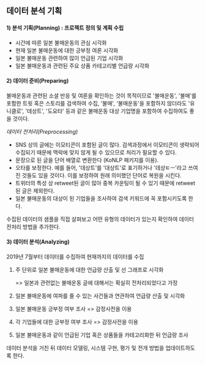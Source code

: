 ## 데이터 분석 기획

#### 1) 분석 기획(Planning) : 프로젝트 정의 및 계획 수립

+ 시간에 따른 일본 불매운동의 관심 시각화
+ 현재 일본 불매운동에 대한 긍부정 여론 시각화
+ 일본 불매운동 관련하여 많이 언급된 기업 시각화
+ 일본 불매운동과 관련된 주요 상품 카테고리별 언급량 시각화



#### 2) 데이터 준비(Preparing)

불매운동과 관련된 소셜 반응 및 여론을 확인하는 것이 목적이므로 '불매운동', '불매'를 포함한 트윗 혹은 스토리를 검색하여 수집, '불매', '불매운동'을 포함하지 않더라도 '유니클로', '데상트', '도요타' 등과 같은 불매운동 대상 기업명을 포함하여 수집하여도 좋을 것이다.

*데이터 전처리(Preprocessing)*

+ SNS 상의 글에는 이모티콘이 포함된 글이 많다. 검색과정에서 이모티콘이 생략되어 수집되기 때문에 맥락에 맞지 않게 될 수 있으므로 처리가 필요할 수 있다.
+ 문장으로 된 글을 단어 배열로 변환한다 (KoNLP 패키지를 이용).
+ 오타를 보정한다. 예를 들어, '데상트'를 '대상트'로 표기하거나 '데상ㅌㅡ'라고 쓰여진 것들도 있을 것이다. 이를 보정하여 원래 의미했던 단어로 복원을 시킨다.
+ 트위터의 특성 상 retweet된 글이 많아 중복 카운팅이 될 수 있기 때문에 retweet된 글은 제외한다.
+ 일본 불매운동의 대상이 된 기업들을 조사하여 검색 키워드에 꼭 포함시키도록 한다.

수집된 데이터의 샘플을 직접 살펴보고 어떤 유형의 데이터가 있는지 확인하여 데이터 전처리 방법을 추가한다.



#### 3) 데이터 분석(Analyzing)

2019년 7월부터 데이터를 수집하여 현재까지의 데이터를 수집

1. 주 단위로 일본 불매운동에 대한 언급량 산출 및 선 그래프로 시각화

   => 일본과 관련없는 불매운동 글에 대해서는 확실히 전처리되었다고 가정

2. 일본 불매운동에 여파를 줄 수 있는 사건들과 연관하여 언급량 산출 및 시각화

3. 일본 불매운동 긍부정 여부 조사 => 감정사전을 이용

4. 각 기업들에 대한 긍부정 여부 조사 => 감정사전을 이용

5. 일본 불매운동과 같이 언급된 기업 혹은 상품들을 카테고리화한 뒤 언급량 조사



 데이터 분석을 거친 뒤 데이터 모델링, 시스템 구현, 평가 및 전개 방법을 업데이트하도록 한다.

